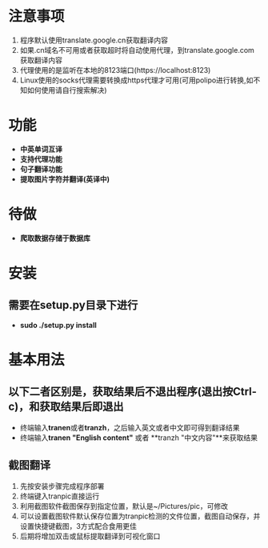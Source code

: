 # 注意事项
1. 程序默认使用translate.google.cn获取翻译内容
2. 如果.cn域名不可用或者获取超时将自动使用代理，到translate.google.com获取翻译内容
3. 代理使用的是监听在本地的8123端口(https://localhost:8123)
4. Linux使用的socks代理需要转换成https代理才可用(可用polipo进行转换,如不知如何使用请自行搜索解决)

# 功能
* **中英单词互译**
* **支持代理功能**
* **句子翻译功能**
* **提取图片字符并翻译(英译中)**

# 待做
* **爬取数据存储于数据库**

# 安装
## 需要在setup.py目录下进行
* **sudo ./setup.py install**

# 基本用法
## 以下二者区别是，获取结果后不退出程序(退出按Ctrl-c)，和获取结果后即退出
* 终端输入**tranen**或者**tranzh**，之后输入英文或者中文即可得到翻译结果
* 终端输入**tranen "English content"** 或者 **tranzh "中文内容"**来获取结果


## 截图翻译
1. 先按安装步骤完成程序部署
2. 终端键入tranpic直接运行
3. 利用截图软件截图保存到指定位置，默认是~/Pictures/pic，可修改
4. 可以设置截图软件默认保存位置为tranpic检测的文件位置，截图自动保存，并设置快捷键截图，3方式配合食用更佳
5. 后期将增加双击或鼠标提取翻译到可视化窗口
